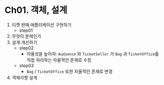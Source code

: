 # Ch01. 객체, 설계

1. 티켓 판매 애플리케이션 구현하기
    - step01
2. 무엇이 문제인가
3. 설계 개선하기
    - step02
        - 자율성을 높이자: `Audience` 와 `TicketSeller` 가 `Bag` 과 `TicketOffice`를 직접 처리하는 자율적인 존재로 수정
    - step03
        - `Bag` / `TicketOffice` 또한 자율적인 존재로 변경
4. 객체지향 설계

